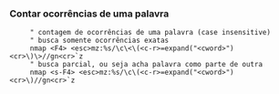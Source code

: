 ### Contar ocorrências de uma palavra

         " contagem de ocorrências de uma palavra (case insensitive)
         " busca somente ocorrências exatas
         nmap <F4> <esc>mz:%s/\c\<\(<c-r>=expand("<cword>")<cr>\)\>//gn<cr>`z
         " busca parcial, ou seja acha palavra como parte de outra
         nmap <s-F4> <esc>mz:%s/\c\(<c-r>=expand("<cword>")<cr>\)//gn<cr>`z


